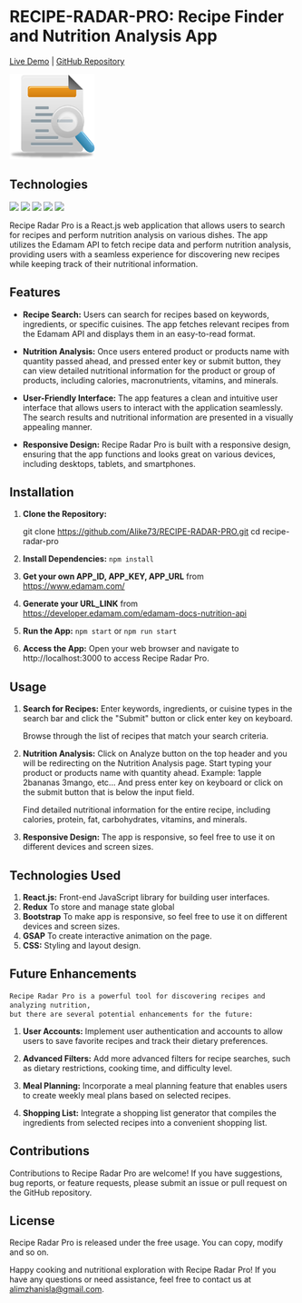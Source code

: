 # RECIPE-RADAR-PRO: Recipe Finder and Nutrition Analysis App

[Live Demo](https://www.reciperadarpro.com) | [GitHub Repository](https://github.com/Alike73/RECIPE-RADAR-PRO)


<img src="./src/Assets/Images/analysisIcon.png" alt="Recipe Radar Pro Logo" width="150">

## Technologies
<img src="https://img.shields.io/badge/react-C08261?style=for-the-badge&logo=react&logoColor=4D2DB7"/> <img src="https://img.shields.io/badge/redux-FF9B50?style=for-the-badge&logo=redux&logoColor=4D2DB7"/> <img src="https://img.shields.io/badge/bootstrap-9A3B3B?style=for-the-badge&logo=bootstrap&logoColor=4D2DB7"/> <img src="https://img.shields.io/badge/greensock-337CCF?style=for-the-badge&logo=greensock&logoColor=F1F0E8"/> <img src="https://img.shields.io/badge/css3-9F91CC?style=for-the-badge&logo=css3&logoColor=4D2DB7"/>


Recipe Radar Pro is a React.js web application that allows users to search for recipes and perform nutrition analysis on various dishes. The app utilizes the Edamam API to fetch recipe data and perform nutrition analysis, providing users with a seamless experience for discovering new recipes while keeping track of their nutritional information.

## Features

- **Recipe Search:** Users can search for recipes based on keywords, ingredients, or specific cuisines. The app fetches relevant recipes from the Edamam API and displays them in an easy-to-read format.

- **Nutrition Analysis:** Once users entered product or products name with quantity passed ahead, and pressed enter key or submit button, they can view detailed nutritional information for the product or group of products, including calories, macronutrients, vitamins, and minerals.

- **User-Friendly Interface:** The app features a clean and intuitive user interface that allows users to interact with the application seamlessly. The search results and nutritional information are presented in a visually appealing manner.

- **Responsive Design:** Recipe Radar Pro is built with a responsive design, ensuring that the app functions and looks great on various devices, including desktops, tablets, and smartphones.

## Installation

1. **Clone the Repository:**
   
   git clone https://github.com/Alike73/RECIPE-RADAR-PRO.git
   cd recipe-radar-pro

2. **Install Dependencies:**
`npm install`

3. **Get your own APP_ID, APP_KEY, APP_URL**
  from https://www.edamam.com/

4. **Generate your URL_LINK**
  from https://developer.edamam.com/edamam-docs-nutrition-api

5. **Run the App:**
  `npm start` or `npm run start`

6. **Access the App:**
   Open your web browser and navigate to http://localhost:3000 to access Recipe Radar Pro.

## Usage

1. **Search for Recipes:**
   Enter keywords, ingredients, or cuisine types in the search bar and click the "Submit" button or click enter key on keyboard.

   Browse through the list of recipes that match your search criteria.

2. **Nutrition Analysis:**
   Click on Analyze button on the top header and you will be redirecting on the Nutrition Analysis page.
   Start typing your product or products name with quantity ahead.
   Example: 1apple 2bananas 3mango, etc...
   And press enter key on keyboard or click on the submit button that is below the input field.

   Find detailed nutritional information for the entire recipe, 
   including calories, protein, fat, carbohydrates, vitamins, and minerals.

3. **Responsive Design:**
    The app is responsive, so feel free to use it on different devices and screen sizes.


## Technologies Used

1. **React.js:**
    Front-end JavaScript library for building user interfaces.
2. **Redux**
    To store and manage state global
3. **Bootstrap**
    To make app is responsive, so feel free to use it on different devices and screen sizes.
4. **GSAP**
    To create interactive animation on the page.
5. **CSS:**
    Styling and layout design.

## Future Enhancements

    Recipe Radar Pro is a powerful tool for discovering recipes and analyzing nutrition, 
    but there are several potential enhancements for the future:

1. **User Accounts:**
    Implement user authentication and accounts to allow users to save favorite recipes and track their dietary preferences.

2. **Advanced Filters:**
    Add more advanced filters for recipe searches, such as dietary restrictions, cooking time, and difficulty level.

3. **Meal Planning:**
    Incorporate a meal planning feature that enables users to create weekly meal plans based on selected recipes.

4. **Shopping List:**
    Integrate a shopping list generator that compiles the ingredients from selected recipes into a convenient shopping list.

## Contributions
   Contributions to Recipe Radar Pro are welcome! If you have suggestions, bug reports, or feature requests, 
   please submit an issue or pull request on the GitHub repository.

## License
  Recipe Radar Pro is released under the free usage.
  You can copy, modify and so on.

  Happy cooking and nutritional exploration with Recipe Radar Pro! 
  If you have any questions or need assistance, 
  feel free to contact us at [alimzhanisla@gmail.com](mailto:alimzhanisla@gmail.com).



